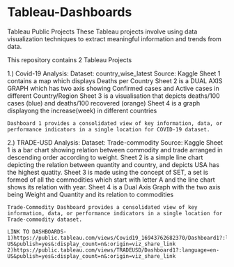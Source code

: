 # Tableau-Dashboards
Tableau Public Projects
These Tableau projects involve using data visualization techniques to extract meaningful information and trends from data.

This repository contains 2 Tableau Projects 

1.) Covid-19 Analysis:
Dataset: country_wise_latest
Source: Kaggle
Sheet 1 contains a map which displays Deaths per Country 
Sheet 2 is a DUAL AXIS GRAPH which has two axis showing Confirmed cases and Active cases in different Country/Region
Sheet 3 is a visualisation that depicts deaths/100 cases (blue) and deaths/100 recovered (orange)
Sheet 4 is a graph displayong the increase(week) in different countries

    Dashboard 1 provides a consolidated view of key information, data, or performance indicators in a single location for COVID-19 dataset.


2.) TRADE-USD Analysis:
Dataset: Trade-commodity
Source: Kaggle
Sheet 1 is a bar chart showing relation between commodity and trade arranged in descending order according to weight.
Sheet 2 is a simple line chart depicting the relation between quantity and country, and depicts USA has the highest quatity.
Sheet 3 is made using the concept of SET, a set is formed of all the commodities which start with letter A and the line chart shows its relation with year.
Sheet 4 is a Dual Axis Graph with the two axis being Weight and Quantity and its relation to commodities

    Trade-Commodity Dashboard provides a consolidated view of key information, data, or performance indicators in a single location for Trade-commodity dataset.

    LINK TO DASHBOARDS-
    1)https://public.tableau.com/views/Covid19_16943762682370/Dashboard1?:language=en-US&publish=yes&:display_count=n&:origin=viz_share_link
    2)https://public.tableau.com/views/TRADEUSD/Dashboard1?:language=en-US&publish=yes&:display_count=n&:origin=viz_share_link
